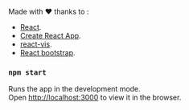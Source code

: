 Made with ❤️ thanks to :
- [React](https://reactjs.org/).
- [Create React App](https://github.com/facebook/create-react-app).
- [react-vis](https://uber.github.io/react-vis/).
- [React bootstrap](https://react-bootstrap.github.io/).

### `npm start`

Runs the app in the development mode.<br>
Open [http://localhost:3000](http://localhost:3000) to view it in the browser.

